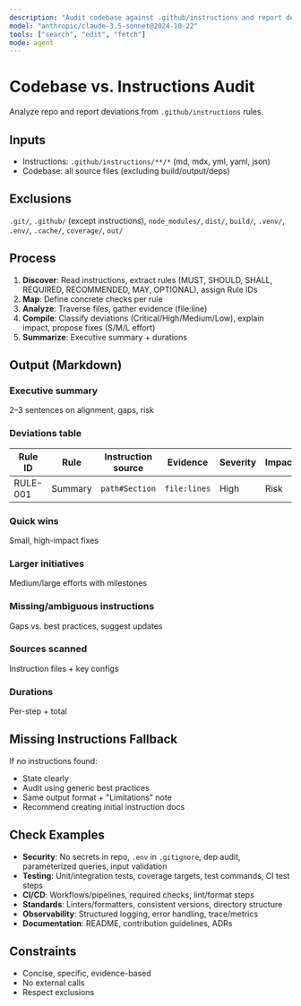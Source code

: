 ```yaml
---
description: "Audit codebase against .github/instructions and report deviations"
model: "anthropic/claude-3.5-sonnet@2024-10-22"
tools: ["search", "edit", "fetch"]
mode: agent
---
```


# Codebase vs. Instructions Audit

Analyze repo and report deviations from `.github/instructions` rules.

## Inputs
- Instructions: `.github/instructions/**/*` (md, mdx, yml, yaml, json)
- Codebase: all source files (excluding build/output/deps)

## Exclusions
`.git/`, `.github/` (except instructions), `node_modules/`, `dist/`, `build/`, `.venv/`, `.env/`, `.cache/`, `coverage/`, `out/`

## Process
1. **Discover**: Read instructions, extract rules (MUST, SHOULD, SHALL, REQUIRED, RECOMMENDED, MAY, OPTIONAL), assign Rule IDs
2. **Map**: Define concrete checks per rule
3. **Analyze**: Traverse files, gather evidence (file:line)
4. **Compile**: Classify deviations (Critical/High/Medium/Low), explain impact, propose fixes (S/M/L effort)
5. **Summarize**: Executive summary + durations

## Output (Markdown)

### Executive summary
2–3 sentences on alignment, gaps, risk

### Deviations table
| Rule ID | Rule | Instruction source | Evidence | Severity | Impact | Fix | Effort |
|---------|------|-------------------|----------|----------|--------|-----|--------|
| RULE-001 | Summary | `path#Section` | `file:lines` | High | Risk | Steps | M |

### Quick wins
Small, high-impact fixes

### Larger initiatives
Medium/large efforts with milestones

### Missing/ambiguous instructions
Gaps vs. best practices, suggest updates

### Sources scanned
Instruction files + key configs

### Durations
Per-step + total

## Missing Instructions Fallback
If no instructions found:
- State clearly
- Audit using generic best practices
- Same output format + "Limitations" note
- Recommend creating initial instruction docs

## Check Examples
- **Security**: No secrets in repo, `.env` in `.gitignore`, dep audit, parameterized queries, input validation
- **Testing**: Unit/integration tests, coverage targets, test commands, CI test steps
- **CI/CD**: Workflows/pipelines, required checks, lint/format steps
- **Standards**: Linters/formatters, consistent versions, directory structure
- **Observability**: Structured logging, error handling, trace/metrics
- **Documentation**: README, contribution guidelines, ADRs

## Constraints
- Concise, specific, evidence-based
- No external calls
- Respect exclusions
